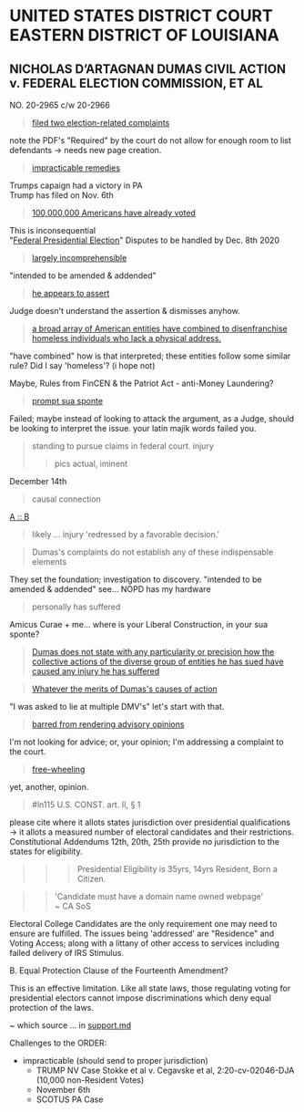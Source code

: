 # UNITED STATES DISTRICT COURT EASTERN DISTRICT OF LOUISIANA

## NICHOLAS D’ARTAGNAN DUMAS CIVIL ACTION v. FEDERAL ELECTION COMMISSION, ET AL

NO. 20-2965 c/w 20-2966

>[filed two election-related complaints](https://github.com/ActionProjects/Actions/blame/main/actions/pages/theSuits/filed/Federal/case2.20-cv-029565-MLCF-DPC/order.md#L21)

note the PDF's "Required" by the court do not allow for enough room to list defendants -> needs new page creation.

> [impracticable remedies](https://github.com/ActionProjects/Actions/blame/main/actions/pages/theSuits/filed/Federal/case2.20-cv-029565-MLCF-DPC/order.md#L23)
> 
Trumps capaign had a victory in PA  
Trump has filed on Nov. 6th

> [100,000,000 Americans have already voted](https://github.com/ActionProjects/Actions/blame/main/actions/pages/theSuits/filed/Federal/case2.20-cv-029565-MLCF-DPC/order.md#L27)

This is inconsequential  
"[Federal Presidential Election](https://github.com/ActionProjects/Actions/blame/a6dc8f6e71e03f20fdf6d3a973fa07d0b280b491/actions/pages/theSuits/Complaints/masterComplaint.md#L38)" Disputes to be handled by Dec. 8th 2020
<!--+todo#todo -cite pics of vote#'s/area-->

> [largely incomprehensible](https://github.com/ActionProjects/Actions/blame/main/actions/pages/theSuits/filed/Federal/case2.20-cv-029565-MLCF-DPC/order.md#L31)

"intended to be amended & addended"

> [he appears to assert](https://github.com/ActionProjects/Actions/blame/main/actions/pages/theSuits/filed/Federal/case2.20-cv-029565-MLCF-DPC/order.md#L33)

Judge doesn't understand the assertion & dismisses anyhow.

> [a broad array of American entities have combined to disenfranchise homeless individuals who lack a physical address.](https://github.com/ActionProjects/Actions/blame/main/actions/pages/theSuits/filed/Federal/case2.20-cv-029565-MLCF-DPC/order.md#L33-59)

"have combined" how is that interpreted; these entities follow some similar rule? Did I say 'homeless'? (i hope not)

Maybe, Rules from FinCEN & the Patriot Act - anti-Money Laundering?

> [prompt sua sponte](https://github.com/ActionProjects/Actions/blame/main/actions/pages/theSuits/filed/Federal/case2.20-cv-029565-MLCF-DPC/order.md#L61 "In law, sua sponte or suo motu describes an act of authority taken without formal prompting from another party. The term is usually applied to actions by a judge taken without a prior motion or request from the parties. The form nostra sponte is sometimes used by the court itself, when the action is taken by a multi-member court, such as an appellate court, rather than by a single judge. While usually applied to actions of a court, the term may reasonably be applied to actions by government agencies and individuals acting in official capacity. One situation in which a party might encourage a judge to move sua sponte occurs when that party is preserving a special appearance, and therefore cannot make motions on its own behalf without making a general appearance. https://en.wikipedia.org/wiki/Sua_sponte")

Failed; maybe instead of looking to attack the argument, as a Judge, should be looking to interpret the issue. your latin majik words failed you.

> standing to pursue claims in federal court. <!-- translation issue w/ standing to sue v. standing to pursue LN#'s & .pdf check-->
> injury
> > pics
> actual, iminent

December 14th
> causal connection

[A :: B](https://en.wikipedia.org/wiki/List_of_logic_symbols "getting there")
> likely ... injury 'redressed by a favorable decision.'
> >

> Dumas's complaints do not establish any of these indispensable elements

They set the foundation; investigation to discovery.
"intended to be amended & addended" see... NOPD has my hardware

> personally has suffered

Amicus Curae + me... where is your Liberal Construction, in your sua sponte?

> [Dumas does not state with any particularity or precision how the collective actions of the diverse group of entities he has sued have caused any injury he has suffered](https://github.com/ActionProjects/Actions/blame/main/actions/pages/theSuits/filed/Federal/case2.20-cv-029565-MLCF-DPC/order.md#L145-153)

<!-- Responding to this order is a waste of time for someone who isn't giving attention anyhow. The appearance of judicial diligence, through the copy pasting of some rulings, most likely from a legal understudy, is largely a display of ignorance of the issue; and, highlights the failure to check the link posted for reference. The Judges OPINIONS slip through the wording used; making clear a posture. -->

> [Whatever the merits of Dumas's causes of action](https://github.com/ActionProjects/Actions/blame/main/actions/pages/theSuits/filed/Federal/case2.20-cv-029565-MLCF-DPC/order.md#L167)
<!-- > > the Merits are to be investigated in this court. -->
"I was asked to lie at multiple DMV's" let's start with that.

> [barred from rendering advisory opinions](https://github.com/ActionProjects/Actions/blame/main/actions/pages/theSuits/filed/Federal/case2.20-cv-029565-MLCF-DPC/order.md#L169)

I'm not looking for advice; or, your opinion; I'm addressing a complaint to the court.

> [free-wheeling](https://github.com/ActionProjects/Actions/blame/main/actions/pages/theSuits/filed/Federal/case2.20-cv-029565-MLCF-DPC/order.md#L171)

yet, another, opinion.

> #ln115 U.S. CONST. art. II, § 1

please cite where it allots states jurisdiction over presidential qualifications  
-> it allots a measured number of electoral candidates and their restrictions.  
Constitutional Addendums 12th, 20th, 25th provide no jurisdiction to the states for eligibility.
> > > Presidential Eligibility is 35yrs, 14yrs Resident, Born a Citizen.
<!-- > > wtf are you thinking the states can restrict that? -->
> > 'Candidate must have a domain name owned webpage' <!--... *really, it's type of lease anyhow from the CANN*-->  
~ CA SoS

Electoral College Candidates are the only requirement one may need to ensure are fulfilled. The issues being 'addressed' are "Residence" and Voting Access; along with a littany of other access to services including failed delivery of IRS Stimulus.

<!-- 
it's more important you able to interpret me; than I you.

the duty upon the court is to establish communicative grounds via translations and comprehension of the truths before it.

the blatant omissions from the Order show a true disregard for the premise of a court in the first place.

The strictly one sided; narrowly scoped view, is in defense of ignorance; rather than seeking the questions before it.

The
-->

B. Equal Protection Clause of the Fourteenth Amendment?

This is an effective limitation. Like all state laws, those regulating voting for presidential electors cannot impose discriminations which deny equal protection of the laws.

~ which source ... in [support.md](/actions/pages/theSuits/Complaints/Presidential_Campaign/Support.md)

Challenges to the ORDER:
- impracticable (should send to proper jurisdiction)
  - TRUMP NV Case Stokke et al v. Cegavske et al, 2:20-cv-02046-DJA (10,000 non-Resident Votes)
  - November 6th
  - SCOTUS PA Case 

<!--made this a while back; thought I had more things to remove, hadn't committed it for nearly a week?. may continue it as a working document for the 'appeal'-->
